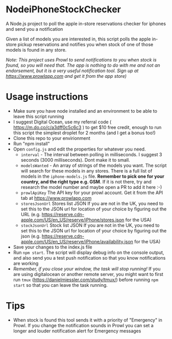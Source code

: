 # NodeiPhoneStockChecker
A Node.js project to poll the apple in-store reservations checker for iphones and send you a notification

Given a list of models you are interested in, this script polls the apple in-store pickup reservations and notifies you when stock of one of those models is found in any store.

_Note: This project uses Prowl to send notifications to you when stock is found, so you will need that. The app is nothing to do with me and not an endorsement, but it is a very useful notification tool. Sign up at https://www.prowlapp.com and get it from the app store)_

# Usage instructions
* Make sure you have node installed and an environment to be able to leave this script running
* I suggest Digital Ocean, use my referral code ( https://m.do.co/c/a3dff0c5c6c3 ) to get $10 free credit, enough to run this script the simplest droplet for 2 months (and I get a bonus too!)
* Clone this repo to your envirionment
* Run "npm install"
* Open `config.js` and edit the properties for whatever you need.
  * `interval` - The interval between polling in milliseconds. I suggest 3 seconds (3000 milliseconds). Dont make it to small.
  * `modelsWanted` - An array of strings of the models you want. The script will search for these models in any stores. There is a full list of models in the `iphone-models.js` file. **Remember to pick one for your country, and the right type e.g. GSM**. If it is not there, try and research the model number and maybe open a PR to add it here :-)
  * `prowlApiKey` The API key for your prowl account. Get it from the API tab at https://www.prowlapp.com
  * `storesJsonUrl` Stores list JSON If you are not in the UK, you need to set this to the JSON url for location of your choice by figuring out the URL (e.g. https://reserve.cdn-apple.com/US/en_US/reserve/iPhone/stores.json for the USA)
  * `stockJsonUrl`  Stock list JSON If you are not in the UK, you need to set this to the JSON url for location of your choice by figuring out the json (e.g. https://reserve.cdn-apple.com/US/en_US/reserve/iPhone/availability.json for the USA)
* Save your changes to the index.js file
* Run `npm start`. The script will display debug info on the console output, and also send you a test push notification so that you know notifications are working
* *Remember, if you close your window, the task will stop running!* If you are using digitalocean or another remote server, you might want to first run `tmux` (https://danielmiessler.com/study/tmux/) before running `npm start` so that you can leave the task running.

# Tips
* When stock is found this tool sends it with a priority of "Emergency" in Prowl. If you change the notification sounds in Prowl you can set a longer and louder notification alert for Emergency messages
